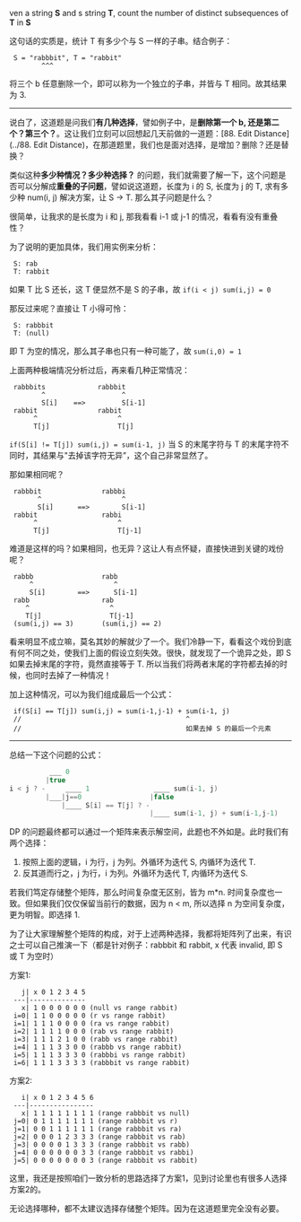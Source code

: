 ven a string **S** and s string **T**, count the number of distinct subsequences of **T** in **S**

这句话的实质是，统计 T 有多少个与 S 一样的子串。结合例子：

     S = "rabbbit", T = "rabbit"
            ^^^

将三个 b 任意删除一个，即可以称为一个独立的子串，并皆与 T 相同。故其结果为 3.

-----

说白了，这道题是问我们**有几种选择**，譬如例子中，是**删除第一个 b, 还是第二个？第三个？**。这让我们立刻可以回想起几天前做的一道题：[88. Edit Distance](../88. Edit Distance)，在那道题里，我们也是面对选择，是增加？删除？还是替换？

类似这种**多少种情况？多少种选择？** 的问题，我们就需要了解一下，这个问题是否可以分解成**重叠的子问题**，譬如说这道题，长度为 i 的 S, 长度为 j 的 T, 求有多少种 num(i, j) 解决方案，让 S -> T. 那么其子问题是什么？

很简单，让我求的是长度为 i 和 j, 那我看看 i-1 或 j-1 的情况，看看有没有重叠性？

为了说明的更加具体，我们用实例来分析：

     S: rab
     T: rabbit

如果 T 比 S 还长，这 T 便显然不是 S 的子串，故 `if(i < j) sum(i,j) = 0`

那反过来呢？直接让 T 小得可怜：

     S: rabbbit
     T: (null)

即 T 为空的情况，那么其子串也只有一种可能了，故 `sum(i,0) = 1`

上面两种极端情况分析过后，再来看几种正常情况：

     rabbbits             rabbbit
            ^                   ^
            S[i]    ==>         S[i-1]
     rabbit               rabbit
          ^                    ^
          T[j]                 T[j]

`if(S[i] != T[j]) sum(i,j) = sum(i-1, j)` 当 S 的末尾字符与 T 的末尾字符不同时，其结果与"去掉该字符无异”，这个自己非常显然了。

那如果相同呢？

     rabbbit               rabbbi
           ^                    ^
           S[i]      ==>        S[i-1]
     rabbit                rabbi
          ^                    ^
          T[j]                 T[j-1]

难道是这样的吗？如果相同，也无异？这让人有点怀疑，直接快进到关键的戏份呢？

     rabbb                 rabb
         ^                    ^
         S[i]        ==>      S[i-1]
     rabb                  rab
        ^                    ^
        T[j]                 T[j-1]
     (sum(i,j) == 3)       (sum(i,j) == 2)

看来明显不成立嘛，莫名其妙的解就少了一个。我们冷静一下，看看这个戏份到底有何不同之处，使我们上面的假设立刻失效。很快，就发现了一个诡异之处，即 S 如果去掉末尾的字符，竟然直接等于 T. 所以当我们将两者末尾的字符都去掉的时候，也同时去掉了一种情况！

加上这种情况，可以为我们组成最后一个公式：

     if(S[i] == T[j]) sum(i,j) = sum(i-1,j-1) + sum(i-1, j)
     //                                         ^
     //                                         如果去掉 S 的最后一个元素

------

总结一下这个问题的公式：

```cpp
          ___ 0
         |true
i < j ? -     ____ 1                ____ sum(i-1, j)
         |___|j==0                 |false
             |____ S[i] == T[j] ? -
                                   |____ sum(i-1, j) + sum(i-1,j-1)
```

DP 的问题最终都可以通过一个矩阵来表示解空间，此题也不外如是。此时我们有两个选择：

1. 按照上面的逻辑，i 为行，j 为列。外循环为迭代 S, 内循环为迭代 T.
2. 反其道而行之，j 为行，i 为列。外循环为迭代 T, 内循环为迭代 S.

若我们笃定存储整个矩阵，那么时间复杂度无区别，皆为 m*n. 时间复杂度也一致。但如果我们仅仅保留当前行的数据，因为 n < m, 所以选择 n 为空间复杂度，更为明智。即选择 1.

为了让大家理解整个矩阵的构成，对于上述两种选择，我都将矩阵列了出来，有识之士可以自己推演一下（都是针对例子：rabbbit 和 rabbit, x 代表 invalid, 即 S 或 T 为空时）

方案1:

       j| x 0 1 2 3 4 5
     ---|--------------
       x| 1 0 0 0 0 0 0 (null vs range rabbit)
     i=0| 1 1 0 0 0 0 0 (r vs range rabbit)
     i=1| 1 1 1 0 0 0 0 (ra vs range rabbit)
     i=2| 1 1 1 1 0 0 0 (rab vs range rabbit)
     i=3| 1 1 1 2 1 0 0 (rabb vs range rabbit)
     i=4| 1 1 1 3 3 0 0 (rabbb vs range rabbit)
     i=5| 1 1 1 3 3 3 0 (rabbbi vs range rabbit)
     i=6| 1 1 1 3 3 3 3 (rabbbit vs range rabbit)

方案2:

       i| x 0 1 2 3 4 5 6
     ---|----------------
       x| 1 1 1 1 1 1 1 1 (range rabbbit vs null)
     j=0| 0 1 1 1 1 1 1 1 (range rabbbit vs r)
     j=1| 0 0 1 1 1 1 1 1 (range rabbbit vs ra)
     j=2| 0 0 0 1 2 3 3 3 (range rabbbit vs rab)
     j=3| 0 0 0 0 1 3 3 3 (range rabbbit vs rabb)
     j=4| 0 0 0 0 0 0 3 3 (range rabbbit vs rabbi)
     j=5| 0 0 0 0 0 0 0 3 (range rabbbit vs rabbit)

这里，我还是按照咱们一致分析的思路选择了方案1，见到讨论里也有很多人选择方案2的。

无论选择哪种，都不太建议选择存储整个矩阵。因为在这道题里完全没有必要。
